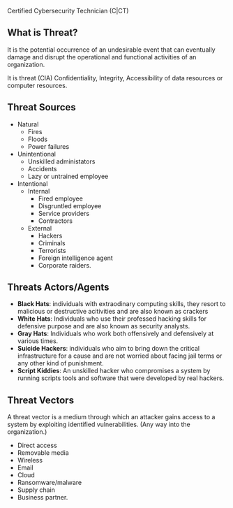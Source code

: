 Certified Cybersecurity Technician (C|CT)

## What is Threat?
It is the potential occurrence of an undesirable event that can eventually damage and disrupt the operational and functional activities of an organization.

It is threat (CIA) Confidentiality, Integrity, Accessibility of data resources or computer resources.  

## Threat Sources
- Natural
	- Fires
	- Floods
	- Power failures
- Unintentional
	- Unskilled administators
	- Accidents
	- Lazy or untrained employee
- Intentional
	- Internal
		- Fired employee
		- Disgruntled employee
		- Service providers
		- Contractors
	- External
		- Hackers
		- Criminals
		- Terrorists
		- Foreign intelligence agent
		- Corporate raiders.

## Threats Actors/Agents

- **Black Hats**: individuals with extraodinary computing skills, they resort to malicious or destructive acitivities and are also known as crackers
- **White Hats**: Individuals who use their professed hacking skills for defensive purpose and are also known as security analysts.
- **Gray Hats**: Individuals who work both offensively and defensively at various times.
- **Suicide Hackers**: individuals who aim to bring down the critical infrastructure for a cause and are not worried about facing jail terms or any other kind of punishment.
- **Script Kiddies**: An unskilled hacker who compromises a system by running scripts tools and software that were developed by real hackers.

## Threat Vectors
A threat vector is a medium through which an attacker gains access to a system by exploiting identified vulnerabilities.
(Any way into the organization.)
- Direct access
- Removable media
- Wireless
- Email
- Cloud
- Ransomware/malware
- Supply chain
- Business partner.